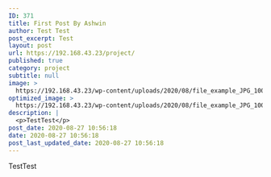 ```yaml
---
ID: 371
title: First Post By Ashwin
author: Test Test
post_excerpt: Test
layout: post
url: https://192.168.43.23/project/
published: true
category: project
subtitle: null
image: >
  https://192.168.43.23/wp-content/uploads/2020/08/file_example_JPG_100kB.jpg
optimized_image: >
  https://192.168.43.23/wp-content/uploads/2020/08/file_example_JPG_100kB-150x150.jpg
description: |
  <p>TestTest</p>
post_date: 2020-08-27 10:56:18
date: 2020-08-27 10:56:18
post_last_updated_date: 2020-08-27 10:56:18
---
```

<p>TestTest</p>
